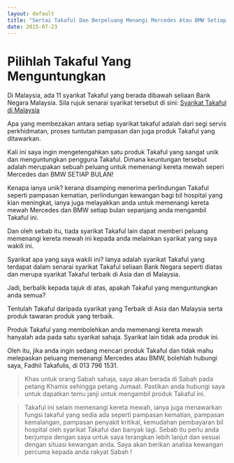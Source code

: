 ```yaml
---
layout: default
title: "Sertai Takaful Dan Berpeluang Menangi Mercedes Atau BMW Setiap Bulan!"
date: 2015-07-23
---
```


# Pilihlah Takaful Yang Menguntungkan

Di Malaysia, ada 11 syarikat Takaful yang berada dibawah seliaan Bank Negara Malaysia. Sila rujuk senarai syarikat tersebut di sini: [Syarikat Takaful di Malaysia](http://www.bnm.gov.my/index.php?ch=li&cat=insurance&type=TKF&fund=0&cu=0)

Apa yang membezakan antara setiap syarikat takaful adalah dari segi servis perkhidmatan, proses tuntutan pampasan dan juga produk Takaful yang ditawarkan.

Kali ini saya ingin mengetengahkan satu produk Takaful yang sangat unik dan menguntungkan pengguna Takaful. Dimana keuntungan tersebut adalah merupakan sebuah peluang untuk memenangi kereta mewah seperi Mercedes dan BMW SETIAP BULAN!

Kenapa ianya unik? kerana disamping menerima perlindungan Takaful seperti pampasan kematian, perlindungan kewangan bagi bil hospital yang kian meningkat, ianya juga melayakkan anda untuk memenangi kereta mewah Mercedes dan BMW setiap bulan sepanjang anda mengambil Takaful ini.

Dan oleh sebab itu, tiada syarikat Takaful lain dapat memberi peluang memenangi kereta mewah ini kepada anda melainkan syarikat yang saya wakili ini.

Syarikat apa yang saya wakili ini? Ianya adalah syarikat Takaful yang terdapat dalam senarai syarikat Takaful seliaan Bank Negara seperti diatas dan merupa syarikat Takaful terbaik di Asia dan di Malaysia.

Jadi, berbalik kepada tajuk di atas, apakah Takaful yang menguntungkan anda semua?

Tentulah Takaful daripada syarikat yang Terbaik di Asia dan Malaysia serta produk tawaran produk yang terbaik.

Produk Takaful yang membolehkan anda memenangi kereta mewah hanyalah ada pada satu syarikat sahaja. Syarikat lain tidak ada produk ini. 

Oleh itu, jika anda ingin sedang mencari produk Takaful dan tidak mahu melepaskan peluang memenangi Mercedes atau BMW, bolehlah hubungi saya, Fadhil Takafulis, di 013 796 1531.

> Khas untuk orang Sabah sahaja, saya akan berada di Sabah pada petang Khamis sehingga petang Jumaat. Pastikan anda hubungi saya untuk dapatkan temu janji untuk mengambil produk Takaful ini. 

> Takaful ini selain memenangi kereta mewah, ianya juga menawarkan fungsi takaful yang sedia ada seperti pampasan kematian, pampasan kemalangan, pampasan penyakit kritikal, kemudahan pembayaran bil hospital oleh syarikat Takaful dan banyak lagi.
> Sebab itu perlu anda berjumpa dengan saya untuk saya terangkan lebih lanjut dan sesuai dengan situasi kewangan anda. Saya akan berikan analisa kewangan percuma kepada anda rakyat Sabah !

